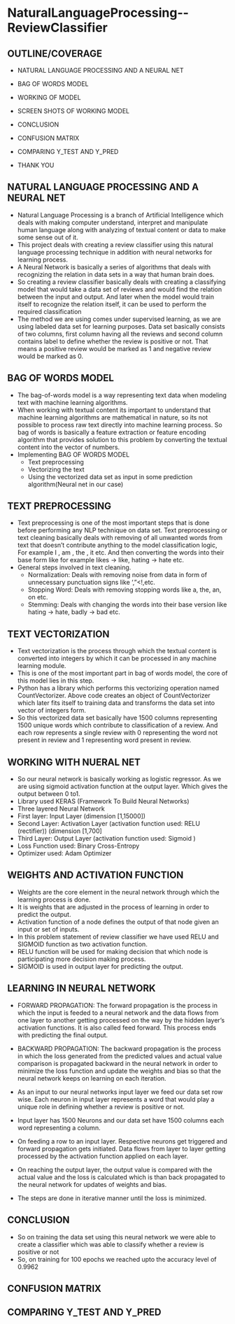 # NaturalLanguageProcessing--ReviewClassifier

## OUTLINE/COVERAGE

* NATURAL  LANGUAGE PROCESSING AND A NEURAL NET

* BAG OF WORDS MODEL

* WORKING OF MODEL

* SCREEN SHOTS OF WORKING MODEL

* CONCLUSION

* CONFUSION MATRIX

* COMPARING Y_TEST AND Y_PRED

* THANK YOU

## NATURAL  LANGUAGE PROCESSING AND A NEURAL NET

* Natural Language Processing is a branch of Artificial Intelligence which deals with making computer understand, interpret and manipulate human language along with  analyzing of textual content or data to make some sense out of it. 
* This project deals with creating a review classifier using this natural language processing technique in addition with neural networks for learning process.
* A Neural Network is basically a series of algorithms that deals with recognizing the relation in data sets in a way that human brain does.  
* So creating a review classifier basically deals with creating a  classifying model that would take a data set of reviews and would find the relation between the input and output. And later when the model would train itself to recognize the relation itself, it can be used to perform the required classification
* The method we are using comes under supervised learning, as we are using labeled data set for learning purposes. Data set basically consists of two columns, first column having all the reviews and second column contains label to define whether the review is positive or not. That means a positive review would be marked as 1 and negative review would be marked as 0.

## BAG OF WORDS MODEL

* The bag-of-words model is a way representing text data when modeling text with machine learning algorithms.
* When working with textual content its important to understand that machine learning algorithms are mathematical in nature, so its not possible to process raw text directly into machine learning process. So bag of words is basically a feature extraction or feature encoding algorithm that provides solution to this problem by converting the textual content into the vector of numbers.
* Implementing BAG OF WORDS MODEL
  * Text preprocessing
  * Vectorizing the text
  * Using the vectorized data set as input in some prediction algorithm(Neural net in our case)

## TEXT PREPROCESSING

* Text preprocessing is one of the most important steps that is done before performing any NLP technique on data set.
Text preprocessing or text cleaning basically deals with removing of all unwanted words from text that doesn’t contribute anything to the model classification logic, For example I , am , the , it etc. And then converting the words into their base form like for example likes → like, hating → hate etc.
* General steps involved in text cleaning.
  * Normalization: Deals with removing noise from data in form of unnecessary punctuation signs like ‘,”<!,etc.
  * Stopping Word: Deals with removing stopping words like a, the, an, on etc.
  * Stemming: Deals with changing the words into their base version like hating → hate, badly → bad etc.
  
## TEXT VECTORIZATION

* Text vectorization is the process through which the textual content is converted into integers by which it can be processed in any machine learning module.
* This is one of the most important part in bag of words model, the core of this model lies in this step.
* Python has a library which performs this vectorizing operation named CountVectorizer. Above code creates an object of CountVectorizer which later fits itself to training data and transforms the data set into vector of integers form.
* So this vectorized data set basically have 1500 columns representing 1500 unique words which contribute to classification of a review. And each row represents a single review with 0 representing the word not present in review and 1 representing word present in review. 


## WORKING WITH NUERAL NET

* So our neural network is basically working as logistic regressor.  As we are using sigmoid activation function at the output layer. Which gives the output between 0 to1.
* Library used  KERAS (Framework To Build Neural Networks)
* Three layered Neural Network
* First layer: Input Layer (dimension [1,15000])
* Second Layer: Activation Layer (activation function used: RELU (rectifier)) (dimension [1,700]
* Third Layer: Output Layer (activation function used: Sigmoid )
* Loss Function used: Binary Cross-Entropy
* Optimizer used: Adam Optimizer


## WEIGHTS AND ACTIVATION FUNCTION

* Weights are the core element in the neural network through which the learning process is done.
* It is weights that are adjusted in the process of learning in order to predict the output.
* Activation function of a node defines the output of that node given an input or set of inputs.
* In this problem statement of review classifier we have used RELU and SIGMOID function as two activation function.
* RELU function will be used for making decision that which node is participating more decision making process.
* SIGMOID is used in output layer for predicting the output.

## LEARNING IN NEURAL NETWORK

* FORWARD PROPAGATION: The forward propagation is the process in which the input is feeded  to a neural network and the data flows from one layer to another getting processed on the way by the hidden layer’s activation functions. It is also called feed forward. This process ends with predicting the final output.

* BACKWARD PROPAGATION: The backward propagation is the process in which the loss generated from the predicted values and actual value comparison is propagated backward in the neural network in order to minimize the loss function and update the weights and bias so that the neural network keeps on learning on each iteration.

* As an input to our neural networks input layer we feed our data set row wise. Each neuron in input layer represents a word that would play a unique role in defining whether a review is positive or not.

* Input layer has 1500 Neurons  and our data set have 1500 columns each word representing a column.

* On feeding a row to an input layer. Respective neurons get triggered and forward propagation gets initiated. Data flows from layer to layer getting processed by the activation function applied on each layer.

* On reaching the output layer, the output value is compared with the actual value and the loss is calculated which is than back propagated to the neural network for updates of weights and bias.

* The steps are done in iterative manner until the loss is minimized.  

## CONCLUSION

* So on training the data set using this neural network we were able to create a classifier which was able to classify whether a review is positive or not
* So, on  training for 100 epochs we reached upto the accuracy level of 0.9962

## CONFUSION MATRIX

## COMPARING Y_TEST AND Y_PRED
